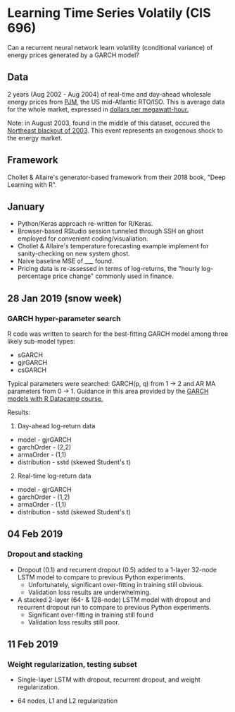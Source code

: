 # Learning Time Series Volatily (CIS 696)

Can a recurrent neural network learn volatility (conditional variance) of energy prices generated by a GARCH model?

## Data

2 years (Aug 2002 - Aug 2004) of real-time and day-ahead wholesale energy prices from [PJM](https://www.pjm.com/markets-and-operations/energy.aspx), the US mid-Atlantic RTO/ISO. This is average data for the whole market, expressed in [dollars per megawatt-hour.](https://www.pjm.com/en/Glossary#index_L)

Note: in August 2003, found in the middle of this dataset, occured the [Northeast blackout of 2003](https://en.wikipedia.org/wiki/Northeast_blackout_of_2003). This event represents an exogenous shock to the energy market.

## Framework

Chollet & Allaire's generator-based framework from their 2018 book, "Deep Learning with R".

## January

* Python/Keras approach re-written for R/Keras.
* Browser-based RStudio session tunneled through SSH on ghost employed for convenient coding/visualiation.
* Chollet & Allaire's temperature forecasting example implement for sanity-checking on new system ghost.
* Naive baseline MSE of ___ found.
* Pricing data is re-assessed in terms of log-returns, the "hourly log-percentage price change" commonly used in finance.

## 28 Jan 2019 (snow week)
### GARCH hyper-parameter search

R code was written to search for the best-fitting GARCH model among three likely sub-model types:
* sGARCH
* gjrGARCH
* csGARCH

Typical parameters were searched: GARCH(p, q) from 1 -> 2 and AR MA parameters from 0 -> 1. Guidance in this area provided by the [GARCH models with R Datacamp course.](https://www.datacamp.com/courses/garch-models-in-r)

Results:
1. Day-ahead log-return data
  * model       - gjrGARCH
  * garchOrder  - (2,2)
  * armaOrder   - (1,1)
  * distribution - sstd (skewed Student's t)
2. Real-time log-return data
  * model       - gjrGARCH
  * garchOrder  - (1,2)
  * armaOrder   - (1,1)
  * distribution - sstd (skewed Student's t)
  
## 04 Feb 2019
### Dropout and stacking

* Dropout (0.1) and recurrent dropout (0.5) added to a 1-layer 32-node LSTM model to compare to previous Python experiments.
  - Unfortunately, significant over-fitting in training still obvious.
  - Validation loss results are underwhelming.
* A stacked 2-layer (64- & 128-node) LSTM model with dropout and recurrent dropout run to compare to previous Python experiments.
  - Significant over-fitting in training still found
  - Validation loss results still poor.

## 11 Feb 2019
### Weight regularization, testing subset

* Single-layer LSTM with dropout, recurrent dropout, and weight regularization.
 - 64 nodes, L1 and L2 regularization
